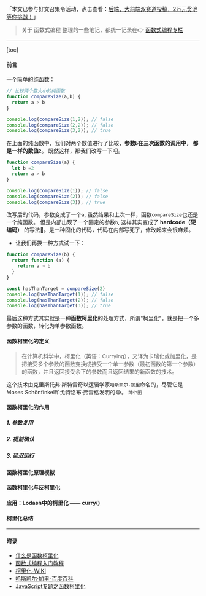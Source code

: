 <!--
 * @Date: 2021-07-19 22:27:41
 * @LastEditors: chuhongguang
-->
「本文已参与好文召集令活动，点击查看：[后端、大前端双赛道投稿，2万元奖池等你挑战！](https://juejin.cn/post/6978685539985653767)」
> 关于 函数式编程 整理的一些笔记，都统一记录在👉 [函数式编程专栏](https://juejin.cn/column/6980605101874348069)
---
[toc]
#### 前言
一个简单的纯函数：
```js
// 比较两个数大小的纯函数
function compareSize(a,b) {
  return a > b
}

console.log(compareSize(1,2)); // false
console.log(compareSize(2,2)); // false
console.log(compareSize(3,2)); // true
```
在上面的纯函数中，我们对两个数值进行了比较，**参数`b`在三次函数的调用中， 都是一样的数值`2`**。
既然这样，那我们改写一下吧。
```js
function compareSize(a) {
  let b =2
  return a > b
}

console.log(compareSize(1)); // false
console.log(compareSize(2)); // false
console.log(compareSize(3)); // true
```
改写后的代码，参数变成了一个`a`, 虽然结果和上次一样，函数`compareSize`也还是一个纯函数。
但是内部出现了一个固定的参数`b`, 这样其实变成了 **hardcode（硬编码）** 的写法🤯。是一种固化的代码，代码在内部写死了，修改起来会很麻烦。

- 让我们再换一种方式试一下：
```js
function compareSize(b) {
  return function (a) {
    return a > b
  }
}

const hasThanTarget = compareSize(2)
console.log(hasThanTarget(1)); // false
console.log(hasThanTarget(2)); // false
console.log(hasThanTarget(3)); // true
```
最后这种方式其实就是一种**函数柯里化**的处理方式，所谓"柯里化"，就是把一个多参数的函数，转化为单参数函数。
#### 函数柯里化的定义
> 在计算机科学中，柯里化（英语：Currying），又译为卡瑞化或加里化，是把接受多个参数的函数变换成接受一个单一参数（最初函数的第一个参数）的函数，并且返回接受余下的参数而且返回结果的新函数的技术。

这个技术由克里斯托弗·斯特雷奇以逻辑学家`哈斯凯尔·加里`命名的，尽管它是Moses Schönfinkel和戈特洛布·弗雷格发明的😂。
`蹲个图`
#### 函数柯里化的作用
##### 1. 参数复用
##### 2. 提前确认
##### 3. 延迟运行
#### 函数柯里化原理模拟
#### 函数柯里化与反柯里化
#### 应用：Lodash中的柯里化 —— curry()
#### 柯里化总结
----
#### 附录
- [什么是函数柯里化](https://www.jianshu.com/p/e4f49823185f)
- [函数式编程入门教程](https://www.ruanyifeng.com/blog/2017/02/fp-tutorial.html)
- [柯里化-WIKI](https://zh.wikipedia.org/wiki/%E6%9F%AF%E9%87%8C%E5%8C%96)
- [哈斯凯尔·加里-百度百科](https://baike.baidu.com/item/%E5%93%88%E6%96%AF%E5%87%AF%E5%B0%94%C2%B7%E5%8A%A0%E9%87%8C/10234416?fr=aladdin)
- [JavaScript专题之函数柯里化](https://github.com/mqyqingfeng/Blog/issues/42)